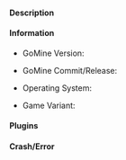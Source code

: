 <!-- Please make sure to read the following carefully.
- Please do not post issues for unimplemented features, or updates.
- No support will be provided for modified versions of GoMine.
- Please fill out all fields and be as detailed as possible.
-->

#### Description
<!-- 
Write a detailed description about your issue.
What happened? What did you expect to happen?
-->


#### Information
<!-- Enter some of your information so we can trace the issue. -->
* GoMine Version:
<!-- 0.0.1 -->
* GoMine Commit/Release:
<!-- ddeafab63b55e4558a634dc007e32211152cb0a8/0.0.1 Release -->
* Operating System:
<!-- Windows/Linux -->
* Game Variant:
<!-- PE/W10/XBOX -->


#### Plugins
<!-- 
What plugins did you use when this issue occurred?
Have you tried reproducing without any plugins? Did it still happen?
-->


#### Crash/Error
<!-- Please post any error or crash that may have occurred between the triple quotes below. -->
```go

```
